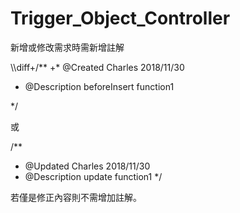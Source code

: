 # Trigger_Object_Controller
新增或修改需求時需新增註解

\\\diff+/**
+* @Created      Charles 2018/11/30
* @Description  beforeInsert function1
 
 */
 
 或
 
 /**
  * @Updated      Charles 2018/11/30
  * @Description  update function1
  */
  
  若僅是修正內容則不需增加註解。
